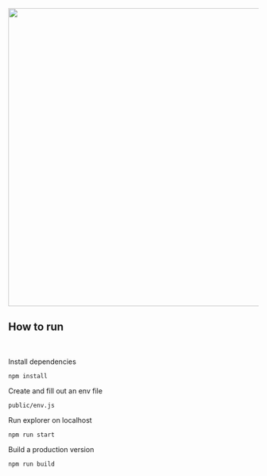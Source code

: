 <div align="center">

<img src="https://c.tenor.com/O6T25ctlsk0AAAAi/alien-dance.gif" widht="800px" height="600px">

</div>


## <b>How to run</b>

<br/>

Install dependencies

```code
npm install
```
Create and fill out an env file


```code
public/env.js
```
Run explorer on localhost


```code
npm run start
```

Build a production version


```code
npm run build
```
